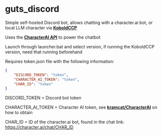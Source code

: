 # guts_discord
Simple self-hosted Discord bot, allows chatting with a character.ai bot, or local LLM character via **[KoboldCCP](https://github.com/LostRuins/koboldcpp)**

Uses the **[CharacterAI API](https://github.com/kramcat/CharacterAI)** to power the chatbot

Launch through launcher.bat and select version, if running the KoboldCCP version, need that running beforehand


Requires token.json file with the following information:
```json
{
    "DISCORD_TOKEN": "token", 
    "CHARACTER_AI_TOKEN": "token", 
    "CHAR_ID": "token" 
}
```
DISCORD_TOKEN = Discord bot token

CHARACTER_AI_TOKEN = Character AI token, see **[kramcat/CharacterAI](https://github.com/kramcat/CharacterAI)** on how to obtain

CHAR_ID = ID of the character.ai bot, found in the chat link: https://character.ai/chat/CHAR_ID
